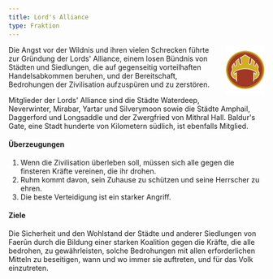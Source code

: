 ```yaml
---
title: Lord's Alliance
type: Fraktion
---
```


<img
  src='/images/factions/lords.png'
  style='width:15%;
         float:right;
         margin-left: 1rem;
         margin-bottom: 1rem;'/>

Die Angst vor der Wildnis und ihren vielen Schrecken führte zur Gründung der
Lords' Alliance, einem losen Bündnis von Städten und Siedlungen, die auf
gegenseitig vorteilhaften Handelsabkommen beruhen, und der Bereitschaft,
Bedrohungen der Zivilisation aufzuspüren und zu zerstören.

Mitglieder der Lords' Alliance sind die Städte Waterdeep, Neverwinter,
Mirabar, Yartar und Silverymoon sowie die Städte Amphail, Daggerford und
Longsaddle und der Zwergfried von Mithral Hall. Baldur's Gate, eine Stadt
hunderte von Kilometern südlich, ist ebenfalls Mitglied.

#### Überzeugungen

1. Wenn die Zivilisation überleben soll, müssen sich alle gegen die finsteren Kräfte vereinen, die ihr drohen.
2. Ruhm kommt davon, sein Zuhause zu schützen und seine Herrscher zu ehren.
3. Die beste Verteidigung ist ein starker Angriff.

#### Ziele

Die Sicherheit und den Wohlstand der Städte und anderer Siedlungen von Faerûn
durch die Bildung einer starken Koalition gegen die Kräfte, die alle
bedrohen, zu gewährleisten, solche Bedrohungen mit allen erforderlichen
Mitteln zu beseitigen, wann und wo immer sie auftreten, und für das Volk
einzutreten.
